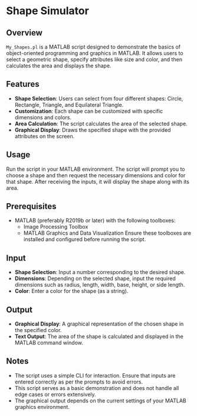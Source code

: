 # Shape Simulator

## Overview
`My_Shapes.pl` is a MATLAB script designed to demonstrate the basics of object-oriented programming and graphics in MATLAB. It allows users to select a geometric shape, specify attributes like size and color, and then calculates the area and displays the shape.

## Features
  - **Shape Selection**: Users can select from four different shapes: Circle, Rectangle, Triangle, and Equilateral Triangle.
  - **Customization**: Each shape can be customized with specific dimensions and colors.
  - **Area Calculation**: The script calculates the area of the selected shape.
  - **Graphical Display**: Draws the specified shape with the provided attributes on the screen.

## Usage
Run the script in your MATLAB environment. The script will prompt you to choose a shape and then request the necessary dimensions and color for that shape. After receiving the inputs, it will display the shape along with its area.

## Prerequisites
  - MATLAB (preferably R2019b or later) with the following toolboxes:
    - Image Processing Toolbox
    - MATLAB Graphics and Data Visualization
Ensure these toolboxes are installed and configured before running the script.

## Input
  - **Shape Selection**: Input a number corresponding to the desired shape.
  - **Dimensions**: Depending on the selected shape, input the required dimensions such as radius, length, width, base, height, or side length.
  - **Color**: Enter a color for the shape (as a string).

## Output
  - **Graphical Display**: A graphical representation of the chosen shape in the specified color.
  - **Text Output**: The area of the shape is calculated and displayed in the MATLAB command window.

## Notes
  - The script uses a simple CLI for interaction. Ensure that inputs are entered correctly as per the prompts to avoid errors.
  - This script serves as a basic demonstration and does not handle all edge cases or errors extensively.
  - The graphical output depends on the current settings of your MATLAB graphics environment.
